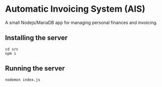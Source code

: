 # Automatic Invoicing System (AIS)
A small Nodejs/MariaDB app for managing personal finances and invoicing.

## Installing the server

```
cd src
npm i
```

## Running the server

```
nodemon index.js
```

